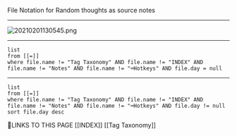   
File Notation for Random thoughts as source notes

---

![20210201130545.png](https://publish-01.obsidian.md/access/dfaa274ac11551c6243126bea0bf012c/Media/20210201130545.png)

---

```dataview
list
from [[=]]
where file.name != "Tag Taxonomy" AND file.name != "INDEX" AND file.name != "Notes" AND file.name != "⌨️Hotkeys" AND file.day = null
```

---

```dataview
list
from [[=]] 
where file.name != "Tag Taxonomy" AND file.name != "INDEX" AND file.name != "Notes" AND file.name != "⌨️Hotkeys" AND file.day != null
sort file.day desc
```

🔗LINKS TO THIS PAGE
[[INDEX]]
[[Tag Taxonomy]]